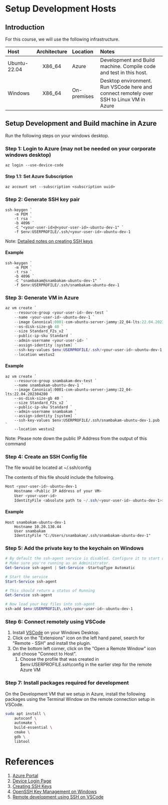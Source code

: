 # Setup Development Hosts

## Introduction

For this course, we will use the following infrastructure.

|  Host        | Architecture | Location    | Notes                       |
|:-------------|:------------:|:------------|:----------------------------|
| Ubuntu-22.04 | X86_64       | Azure       | Development and Build machine. Compile code and test in this host. |
| Windows      | X86_64       | On-premises | Desktop environment. Run VSCode here and connect remotely over SSH to Linux VM in Azure |

## Setup Development and Build machine in Azure

Run the following steps on your windows desktop.

### Step 1: Login to Azure (may not be needed on your corporate windows desktop)

```
az login --use-device-code
```

#### Step 1.1: Set Azure Subscription

```
az account set --subscription <subscription uuid>
```

### Step 2: Generate SSH key pair

```shell
ssh-keygen `
    -m PEM `
    -t rsa `
    -b 4096 `
    -C "<your-user-id>@<your-user-id>-ubuntu-dev-1" `
    -f $env:USERPROFILE/.ssh/<your-user-id>-ubuntu-dev-1
```
Note: [Detailed notes on creating SSH keys](https://learn.microsoft.com/en-us/azure/virtual-machines/linux/create-ssh-keys-detailed)

#### Example

```
ssh-keygen `
    -m PEM `
    -t rsa `
    -b 4096 `
    -C "snambakam@snambakam-ubuntu-dev-1" `
    -f $env:USERPROFILE/.ssh/snambakam-ubuntu-dev-1
```

### Step 3: Generate VM in Azure

```powershell
az vm create `
	--resource-group <your-user-id>-dev-test `
	--name <your-user-id>-ubuntu-dev-1 `
	--image Canonical:0001-com-ubuntu-server-jammy:22_04-lts:22.04.202304280 `
	--os-disk-size-gb 40 `
	--size Standard_F2s_v2 `
	--public-ip-sku Standard `
	--admin-username <your-user-id> `
	--assign-identity [system] `
	--ssh-key-values $env:USERPROFILE/.ssh/<your-user-id>-ubuntu-dev-1.pub `
	--location westus2
```

#### Example

```
az vm create `
	--resource-group snambakam-dev-test `
	--name snambakam-ubuntu-dev-1 `
	--image Canonical:0001-com-ubuntu-server-jammy:22_04-lts:22.04.202304280 `
	--os-disk-size-gb 40 `
	--size Standard_F2s_v2 `
	--public-ip-sku Standard `
	--admin-username snambakam `
	--assign-identity [system] `
	--ssh-key-values $env:USERPROFILE/.ssh/snambakam-ubuntu-dev-1.pub `
	--location westus2
```

Note: Please note down the public IP Address from the output of this command

### Step 4: Create an SSH Config file

The file would be located at ~/.ssh/config

The contents of this file should include the following.

```powershell
Host <your-user-id>-ubuntu-dev-1
    Hostname <Public IP Address of your VM>
    User <your-user-id>
    IdentityFile <absolute path to ~/.ssh/<your-user-id>-ubuntu-dev-1>>
```

#### Example

```
Host snambakam-ubuntu-dev-1
    Hostname 10.20.130.44
    User snambakam
    IdentityFile "C:/Users/snambakam/.ssh/snambakam-ubuntu-dev-1"
```

### Step 5: Add the private key to the keychain on Windows

```powershell
# By default the ssh-agent service is disabled. Configure it to start automatically.
# Make sure you're running as an Administrator.
Get-Service ssh-agent | Set-Service -StartupType Automatic

# Start the service
Start-Service ssh-agent

# This should return a status of Running
Get-Service ssh-agent

# Now load your key files into ssh-agent
ssh-add $env:USERPROFILE\.ssh\<your-user-id>-ubuntu-dev-1
```

### Step 6: Connect remotely using VSCode

1. Install [VSCode](https://code.visualstudio.com/download) on your Windows Desktop.
1. Click on the "Extensions" icon on the left hand panel, search for "Remote - SSH" and install the plugin.
1. On the bottom left corner, click on the "Open a Remote Window" icon and choose "Connect to Host".
   1. Choose the profile that was created in $env:USERPROFILE\.ssh\config in the earlier step for the remote Azure VM

### Step 7: Install packages required for development

On the Development VM that we setup in Azure, install the following packages using the Terminal Window on the remote connection setup in VSCode.

```bash
sudo apt install \
    autoconf \
    automake \
    build-essential \
    cmake \
    gdb \
    libtool
```

# References

1. [Azure Portal](https://azure.microsoft.com/en-us/features/azure-portal/)
1. [Device Login Page](https://microsoft.com/devicelogin)
1. [Creating SSH Keys](https://learn.microsoft.com/en-us/azure/virtual-machines/linux/create-ssh-keys-detailed)
1. [OpenSSH Key Management on Windows](https://learn.microsoft.com/en-us/windows-server/administration/openssh/openssh_keymanagement)
1. [Remote development using SSH on VSCode](https://code.visualstudio.com/docs/remote/ssh)